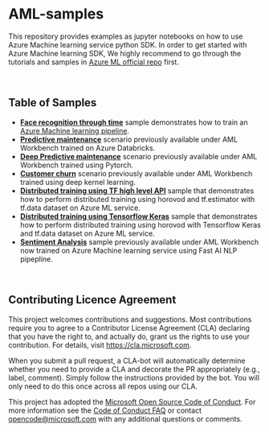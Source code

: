 # AML-samples

This repository provides examples as jupyter notebooks on how to use Azure Machine learning service python SDK.
In order to get started with Azure Machine learning SDK, We highly recommend to go through the tutorials and samples in [Azure ML official repo](https://github.com/Azure/MachineLearningNotebooks) first.


<br>

## Table of Samples

* **[Face recognition through time](https://github.com/Azure/AMLSamples/tree/master/facereco)** sample demonstrates how to train an [Azure Machine learning pipeline](https://docs.microsoft.com/en-us/azure/machine-learning/service/concept-ml-pipelines).
* **[Predictive maintenance](https://github.com/Azure/AMLSamples/tree/master/predictive_maintenance)** scenario previously available under AML Workbench trained on Azure Databricks.
* **[Deep Predictive maintenance](https://github.com/Azure/AMLSamples/tree/master/deep_predictive_maintenance)** scenario previously available under AML Workbench trained using Pytorch.
* **[Customer churn](https://github.com/Azure/AMLSamples/tree/master/customer_churn)** scenario previously available under AML Workbench trained using deep kernel learning.
* **[Distributed training using TF high level API](https://github.com/Azure/AMLSamples/tree/master/tf_estimator_horovod)** sample that demonstrates how to perform distributed training using horovod and tf.estimator with tf.data dataset on Azure ML service.
* **[Distributed training using Tensorflow Keras](https://github.com/Azure/AMLSamples/tree/master/keras_horovod)** sample that demonstrates how to perform distributed training using horovod with Tensorflow Keras and tf.data dataset on Azure ML service.
* **[Sentiment Analysis](https://github.com/Azure/AMLSamples/tree/master/sentiment_analysis)** sample previously available under AML Workbench now trained on Azure Machine learning service using Fast AI NLP pipepline.

<br>


## Contributing Licence Agreement

This project welcomes contributions and suggestions.  Most contributions require you to agree to a
Contributor License Agreement (CLA) declaring that you have the right to, and actually do, grant us
the rights to use your contribution. For details, visit https://cla.microsoft.com.

When you submit a pull request, a CLA-bot will automatically determine whether you need to provide
a CLA and decorate the PR appropriately (e.g., label, comment). Simply follow the instructions
provided by the bot. You will only need to do this once across all repos using our CLA.

This project has adopted the [Microsoft Open Source Code of Conduct](https://opensource.microsoft.com/codeofconduct/).
For more information see the [Code of Conduct FAQ](https://opensource.microsoft.com/codeofconduct/faq/) or
contact [opencode@microsoft.com](mailto:opencode@microsoft.com) with any additional questions or comments.
